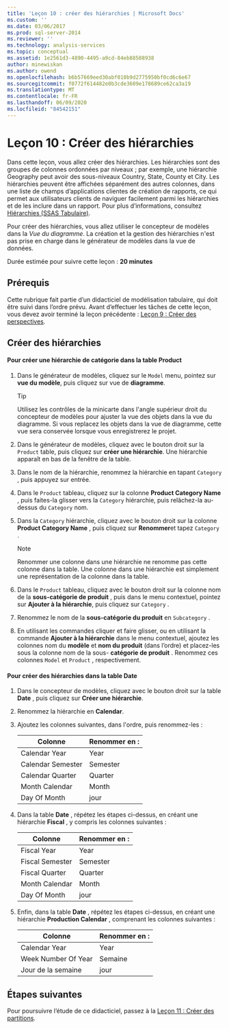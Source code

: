 ```yaml
---
title: 'Leçon 10 : créer des hiérarchies | Microsoft Docs'
ms.custom: ''
ms.date: 03/06/2017
ms.prod: sql-server-2014
ms.reviewer: ''
ms.technology: analysis-services
ms.topic: conceptual
ms.assetid: 1e2561d3-4890-4495-a9cd-84eb88508938
author: minewiskan
ms.author: owend
ms.openlocfilehash: b6b57669eed30abf010b9d2775950bf0cd6c6e67
ms.sourcegitcommit: f0772f614482e0b3cde3609e178689ce62ca3a19
ms.translationtype: MT
ms.contentlocale: fr-FR
ms.lasthandoff: 06/09/2020
ms.locfileid: "84542151"
---
```

# <a name="lesson-10-create-hierarchies"></a>Leçon 10 : Créer des hiérarchies
  Dans cette leçon, vous allez créer des hiérarchies. Les hiérarchies sont des groupes de colonnes ordonnées par niveaux ; par exemple, une hiérarchie Geography peut avoir des sous-niveaux Country, State, County et City. Les hiérarchies peuvent être affichées séparément des autres colonnes, dans une liste de champs d’applications clientes de création de rapports, ce qui permet aux utilisateurs clients de naviguer facilement parmi les hiérarchies et de les inclure dans un rapport. Pour plus d’informations, consultez [Hiérarchies &#40;SSAS Tabulaire&#41;](tabular-models/hierarchies-ssas-tabular.md).  
  
 Pour créer des hiérarchies, vous allez utiliser le concepteur de modèles dans la *Vue du diagramme*. La création et la gestion des hiérarchies n'est pas prise en charge dans le générateur de modèles dans la vue de données.  
  
 Durée estimée pour suivre cette leçon : **20 minutes**  
  
## <a name="prerequisites"></a>Prérequis  
 Cette rubrique fait partie d’un didacticiel de modélisation tabulaire, qui doit être suivi dans l’ordre prévu. Avant d’effectuer les tâches de cette leçon, vous devez avoir terminé la leçon précédente : [Leçon 9 : Créer des perspectives](lesson-8-create-perspectives.md).  
  
## <a name="create-hierarchies"></a>Créer des hiérarchies  
  
#### <a name="to-create-a-category-hierarchy-in-the-product-table"></a>Pour créer une hiérarchie de catégorie dans la table Product  
  
1.  Dans le générateur de modèles, cliquez sur le `Model` menu, pointez sur **vue du modèle**, puis cliquez sur vue de **diagramme**.  
  
    > [!TIP]  
    >  Utilisez les contrôles de la minicarte dans l'angle supérieur droit du concepteur de modèles pour ajuster la vue des objets dans la vue du diagramme. Si vous replacez les objets dans la vue de diagramme, cette vue sera conservée lorsque vous enregistrerez le projet.  
  
2.  Dans le générateur de modèles, cliquez avec le bouton droit sur la `Product` table, puis cliquez sur **créer une hiérarchie**. Une hiérarchie apparaît en bas de la fenêtre de la table.  
  
3.  Dans le nom de la hiérarchie, renommez la hiérarchie en tapant `Category` , puis appuyez sur entrée.  
  
4.  Dans le `Product` tableau, cliquez sur la colonne **Product Category Name** , puis faites-la glisser vers la `Category` hiérarchie, puis relâchez-la au-dessus du `Category` nom.  
  
5.  Dans la `Category` hiérarchie, cliquez avec le bouton droit sur la colonne **Product Category Name** , puis cliquez sur **Renommer**et tapez `Category` .  
  
    > [!NOTE]  
    >  Renommer une colonne dans une hiérarchie ne renomme pas cette colonne dans la table. Une colonne dans une hiérarchie est simplement une représentation de la colonne dans la table.  
  
6.  Dans le `Product` tableau, cliquez avec le bouton droit sur la colonne nom de la **sous-catégorie de produit** , puis dans le menu contextuel, pointez sur **Ajouter à la hiérarchie**, puis cliquez sur `Category` .  
  
7.  Renommez le nom de la **sous-catégorie du produit** en `Subcategory` .  
  
8.  En utilisant les commandes cliquer et faire glisser, ou en utilisant la commande **Ajouter à la hiérarchie** dans le menu contextuel, ajoutez les colonnes nom du **modèle** et **nom du produit** (dans l’ordre) et placez-les sous la colonne nom de la sous- **catégorie de produit** . Renommez ces colonnes `Model` et `Product` , respectivement.  
  
#### <a name="to-create-hierarchies-in-the-date-table"></a>Pour créer des hiérarchies dans la table Date  
  
1.  Dans le concepteur de modèles, cliquez avec le bouton droit sur la table **Date** , puis cliquez sur **Créer une hiérarchie**.  
  
2.  Renommez la hiérarchie en **Calendar**.  
  
3.  Ajoutez les colonnes suivantes, dans l'ordre, puis renommez-les :  
  
    |Colonne|Renommer en :|  
    |------------|----------------|  
    |Calendar Year|Year|  
    |Calendar Semester|Semester|  
    |Calendar Quarter|Quarter|  
    |Month Calendar|Month|  
    |Day Of Month|jour|  
  
4.  Dans la table **Date** , répétez les étapes ci-dessus, en créant une hiérarchie **Fiscal** , y compris les colonnes suivantes :  
  
    |Colonne|Renommer en :|  
    |------------|----------------|  
    |Fiscal Year|Year|  
    |Fiscal Semester|Semester|  
    |Fiscal Quarter|Quarter|  
    |Month Calendar|Month|  
    |Day Of Month|jour|  
  
5.  Enfin, dans la table **Date** , répétez les étapes ci-dessus, en créant une hiérarchie **Production Calendar** , comprenant les colonnes suivantes :  
  
    |Colonne|Renommer en :|  
    |------------|----------------|  
    |Calendar Year|Year|  
    |Week Number Of Year|Semaine|  
    |Jour de la semaine|jour|  
  
## <a name="next-steps"></a>Étapes suivantes  
 Pour poursuivre l’étude de ce didacticiel, passez à la [Leçon 11 : Créer des partitions](lesson-10-create-partitions.md).  
  
  
